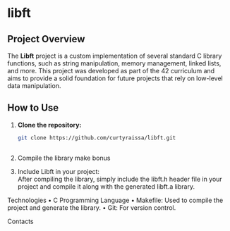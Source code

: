 # libft

## Project Overview  
The **Libft** project is a custom implementation of several standard C library functions, such as string manipulation, memory management, linked lists, and more. This project was developed as part of the 42 curriculum and aims to provide a solid foundation for future projects that rely on low-level data manipulation.  
## How to Use

1. **Clone the repository:**

   ```bash
   git clone https://github.com/curtyraissa/libft.git
    
2. Compile the library
    make bonus  

3.	Include Libft in your project:  
After compiling the library, simply include the libft.h header file in your project and compile it along with the generated libft.a library.


Technologies
	•	C Programming Language
	•	Makefile: Used to compile the project and generate the library.
	•	Git: For version control.

Contacts






